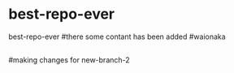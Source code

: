 # best-repo-ever
best-repo-ever
#there some contant has been added
#waionaka

##
#making changes for new-branch-2
##
